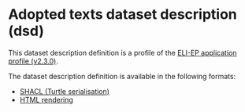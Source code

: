 # Adopted texts dataset description (dsd)

This dataset description definition is a profile of the [ELI-EP application profile (v2.3.0)](https://europarl.github.io/eli-ep/2.3.0/).

The dataset description definition is available in the following formats:
- [SHACL (Turtle serialisation)](./eli-ep_adopted-texts.shacl.ttl)
- [HTML rendering](https://europarl.github.io/eli-ep/dsd/adopted-texts)
